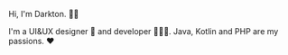 Hi, I'm Darkton. 👋🏽

I'm a UI&UX designer 🎨 and developer 🧑🏽‍💻. Java, Kotlin and PHP are my passions. ❤️
